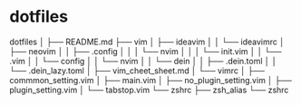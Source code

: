 # dotfiles

dotfiles
│
├── README.md
├── vim
│   ├── ideavim
│   │   └── ideavimrc
│   ├── neovim
│   │   ├── .config
│   │   │   └── nvim
│   │   │       └── init.vim
│   │   └── .vim
│   │       └── config
│   │           └── nvim
│   │               └── dein
│   │                   ├── .dein.toml
│   │                   └── .dein_lazy.toml
│   ├── vim_cheet_sheet.md
│   └── vimrc
│       ├── commmon_setting.vim
│       ├── main.vim
│       ├── no_plugin_setting.vim
│       ├── plugin_setting.vim
│       └── tabstop.vim
└── zshrc
    ├── zsh_alias
    └── zshrc

